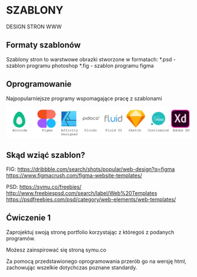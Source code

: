 # SZABLONY
DESIGN STRON WWW

## Formaty szablonów
Szablony stron to warstwowe obrazki stworzone w formatach:
*.psd - szablon programu photoshop
*.fig - szablon programu figma

## Oprogramowanie
Najpopularniejsze programy wspomagające pracę z szablonami

![pdt](../images/pdt.webp)

## Skąd wziąć szablon?
FIG:
https://dribbble.com/search/shots/popular/web-design?q=figma
https://www.figmacrush.com/figma-website-templates/

PSD:
https://symu.co/freebies/
http://www.freebiespsd.com/search/label/Web%20Templates
https://psdfreebies.com/psd/category/web-elements/web-templates/

## Ćwiczenie 1
Zaprojektuj swoją stronę portfolio korzystając z któregoś z podanych programów.

Możesz zainspirować się stroną symu.co 

Za pomocą przedstawionego oprogramowania przerób go na wersję html, zachowując wszelkie dotychczas poznane standardy.

